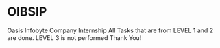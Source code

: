 # OIBSIP
Oasis Infobyte Company Internship
All Tasks that are from LEVEL 1 and 2 are done.
LEVEL 3 is not performed
Thank You!
